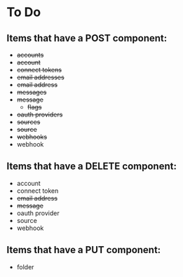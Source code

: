 # To Do

## Items that have a POST component:

* <del>accounts</del>
* <del>account</del>
* <del>connect tokens</del>
* <del>email addresses</del>
* <del>email address</del>
* <del>messages</del>
* <del>message</del>
  * <del>flags</del>
* <del>oauth providers</del>
* <del>sources</del>
* <del>source</del>
* <del>webhooks</del>
* webhook

## Items that have a DELETE component:

* account
* connect token
* <del>email address</del>
* <del>message</del>
* oauth provider
* source
* webhook

## Items that have a PUT component:

* folder
